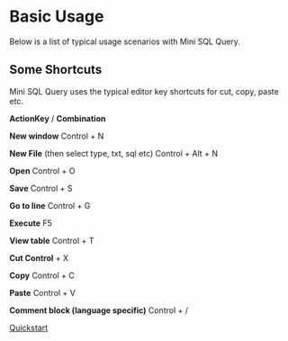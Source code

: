 Basic Usage
===========

Below is a list of typical usage scenarios with Mini SQL Query. 

Some Shortcuts
--------------

Mini SQL Query uses the typical editor key shortcuts for cut, copy, paste etc. 


**ActionKey** / **Combination**

**New window**	Control + N

**New File** (then select type, txt, sql etc)	Control + Alt + N

**Open**	Control + O

**Save**	Control + S

**Go to line**	Control + G

**Execute**	F5

**View table**	Control + T

**Cut	Control** + X

**Copy**	Control + C

**Paste**	Control + V

**Comment block (language specific)**	Control + /

[Quickstart](https://github.com/paul-kohler-au/minisqlquery/blob/master/src/Docs/Quickstart.md)
